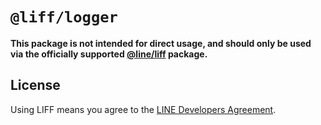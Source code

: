 # `@liff/logger`

**This package is not intended for direct usage, and should only be used via the officially supported [@line/liff](https://www.npmjs.com/package/@line/liff) package.**

## License

Using LIFF means you agree to the [LINE Developers Agreement](https://terms2.line.me/LINE_Developers_Agreement).
